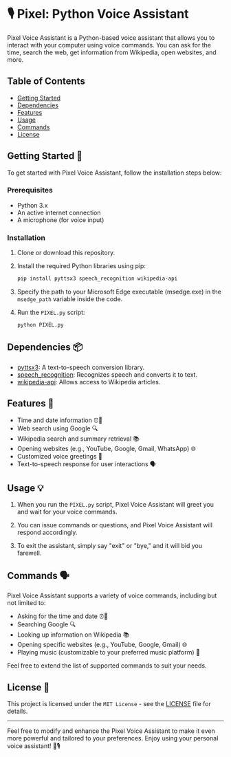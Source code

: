 # 🎙️ Pixel: Python Voice Assistant

Pixel Voice Assistant is a Python-based voice assistant that allows you to interact with your computer using voice commands. You can ask for the time, search the web, get information from Wikipedia, open websites, and more.

## Table of Contents
- [Getting Started](#getting-started)
- [Dependencies](#dependencies)
- [Features](#features)
- [Usage](#usage)
- [Commands](#commands)
- [License](#license)

## Getting Started 🚀

To get started with Pixel Voice Assistant, follow the installation steps below:

### Prerequisites

- Python 3.x
- An active internet connection
- A microphone (for voice input)

### Installation

1. Clone or download this repository.

2. Install the required Python libraries using pip:

   ```bash
   pip install pyttsx3 speech_recognition wikipedia-api
   ```

3. Specify the path to your Microsoft Edge executable (msedge.exe) in the `msedge_path` variable inside the code.

4. Run the `PIXEL.py` script:

   ```bash
   python PIXEL.py
   ```

## Dependencies 📦

- [pyttsx3](https://pypi.org/project/pyttsx3/): A text-to-speech conversion library.
- [speech_recognition](https://pypi.org/project/SpeechRecognition/): Recognizes speech and converts it to text.
- [wikipedia-api](https://pypi.org/project/Wikipedia-API/): Allows access to Wikipedia articles.

## Features 🌟

- Time and date information ⏰📅
- Web search using Google 🔍
- Wikipedia search and summary retrieval 📚
- Opening websites (e.g., YouTube, Google, Gmail, WhatsApp) 🌐
- Customized voice greetings 👋
- Text-to-speech response for user interactions 🗣️

## Usage 💡

1. When you run the `PIXEL.py` script, Pixel Voice Assistant will greet you and wait for your voice commands.

2. You can issue commands or questions, and Pixel Voice Assistant will respond accordingly.

3. To exit the assistant, simply say "exit" or "bye," and it will bid you farewell.

## Commands 🗣️

Pixel Voice Assistant supports a variety of voice commands, including but not limited to:

- Asking for the time and date ⏰📅
- Searching Google 🔍
- Looking up information on Wikipedia 📚
- Opening specific websites (e.g., YouTube, Google, Gmail) 🌐
- Playing music (customizable to your preferred music platform) 🎵

Feel free to extend the list of supported commands to suit your needs.

## License 📜

This project is licensed under the `MIT License` - see the [LICENSE](LICENSE) file for details.

---

Feel free to modify and enhance the Pixel Voice Assistant to make it even more powerful and tailored to your preferences. Enjoy using your personal voice assistant! 🚀🎙️
